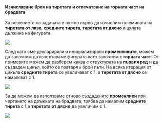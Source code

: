 #### Изчисляване броя на тиретата и отпечатване на горната част на брадвата

За решението на задачата е нужно първо да изчислим големината на **тиретата от ляво**, **средните тирета**, **тиретата от дясно** и цялата дължина на фигурата.

![](/assets/chapter-6-2-images/05.Axe-01.png)

След като сме декларирали и инициализирали **променливите**, можем да започнем да изчертаваме фигурата като започнем с **горната част**. От примерите можем да разберем каква е структурата на **първия ред** и да създадем цикъл, който се повтаря **`n`** брой пъти. На всяка итерация от цикъла **средните тирета** се увеличават с 1, а **тиретата от дясно** се намаляват с 1.

![](/assets/chapter-6-2-images/05.Axe-02.png)

За да можем да използваме отново създадените **променливи** при чертането на дръжката на брадвата, трябва да намалим **средните тирета** с 1,а **тиретата от дясно** да увеличим с 1.

![](/assets/chapter-6-2-images/05.Axe-03.png)